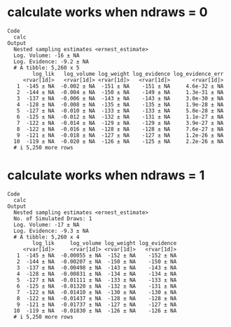 # calculate works when ndraws = 0

    Code
      calc
    Output
      Nested sampling estimates <ernest_estimate>
      Log. Volume: -16 ± NA
      Log. Evidence: -9.2 ± NA
      # A tibble: 5,260 x 5
            log_lik   log_volume log_weight log_evidence log_evidence_err
         <rvar[1d]>   <rvar[1d]> <rvar[1d]>   <rvar[1d]>       <rvar[1d]>
       1  -145 ± NA  -0.002 ± NA  -151 ± NA    -151 ± NA     4.6e-32 ± NA
       2  -144 ± NA  -0.004 ± NA  -150 ± NA    -149 ± NA     1.3e-31 ± NA
       3  -137 ± NA  -0.006 ± NA  -143 ± NA    -143 ± NA     3.0e-30 ± NA
       4  -128 ± NA  -0.008 ± NA  -135 ± NA    -135 ± NA     1.9e-28 ± NA
       5  -127 ± NA  -0.010 ± NA  -133 ± NA    -133 ± NA     5.0e-28 ± NA
       6  -125 ± NA  -0.012 ± NA  -132 ± NA    -131 ± NA     1.1e-27 ± NA
       7  -122 ± NA  -0.014 ± NA  -129 ± NA    -129 ± NA     3.9e-27 ± NA
       8  -122 ± NA  -0.016 ± NA  -128 ± NA    -128 ± NA     7.6e-27 ± NA
       9  -121 ± NA  -0.018 ± NA  -127 ± NA    -127 ± NA     1.2e-26 ± NA
      10  -119 ± NA  -0.020 ± NA  -126 ± NA    -125 ± NA     2.2e-26 ± NA
      # i 5,250 more rows

# calculate works when ndraws = 1

    Code
      calc
    Output
      Nested sampling estimates <ernest_estimate>
      No. of Simulated Draws: 1
      Log. Volume: -17 ± NA
      Log. Evidence: -9.3 ± NA
      # A tibble: 5,260 x 4
            log_lik     log_volume log_weight log_evidence
         <rvar[1d]>     <rvar[1d]> <rvar[1d]>   <rvar[1d]>
       1  -145 ± NA  -0.00055 ± NA  -152 ± NA    -152 ± NA
       2  -144 ± NA  -0.00207 ± NA  -150 ± NA    -150 ± NA
       3  -137 ± NA  -0.00498 ± NA  -143 ± NA    -143 ± NA
       4  -128 ± NA  -0.00831 ± NA  -134 ± NA    -134 ± NA
       5  -127 ± NA  -0.01111 ± NA  -133 ± NA    -133 ± NA
       6  -125 ± NA  -0.01320 ± NA  -132 ± NA    -131 ± NA
       7  -122 ± NA  -0.01410 ± NA  -130 ± NA    -130 ± NA
       8  -122 ± NA  -0.01437 ± NA  -128 ± NA    -128 ± NA
       9  -121 ± NA  -0.01737 ± NA  -127 ± NA    -127 ± NA
      10  -119 ± NA  -0.01830 ± NA  -126 ± NA    -126 ± NA
      # i 5,250 more rows

